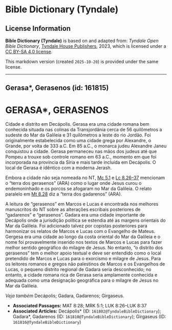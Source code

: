 # Bible Dictionary (Tyndale)

## License Information

**Bible Dictionary (Tyndale)** is based on and adapted from: _Tyndale Open Bible Dictionary_, [Tyndale House Publishers](https://tyndaleopenresources.com/), 2023, which is licensed under a [CC BY-SA 4.0 license](https://creativecommons.org/licenses/by-sa/4.0/legalcode.en).

This markdown version (created `2025-10-20`) is provided under the same license.



--------------------------------

## Gerasa*, Gerasenos (id: 161815)

GERASA\*, GERASENOS
===================

Cidade e distrito em Decápolis. Gerasa era uma cidade romana bem conhecida situada nas colinas da Transjordânia cerca de 56 quilômetros a sudeste do Mar da Galileia e 31 quilômetros a leste do rio Jordão. Foi originalmente estabelecida como uma cidade grega por Alexandre, o Grande, por volta de 333 a.C. Em 85 a.C., o monarca judeu Alexandre Janeu conquistou a cidade. Gerasa permaneceu nas mãos dos judeus até que Pompeu a trouxe sob controle romano em 63 a.C., momento em que foi incorporada na província da Síria e mais tarde incluída em Decápolis. O local de Gerasa é idêntico com a moderna Jerash.

Embora a cidade não seja nomeada no NT, [Mc 5\.1](https://ref.ly/Mark5:1) e [Lc 8\.26–37](https://ref.ly/Luke8:26-Luke8:37) mencionam o “terra dos gerasenos” (ARA) como o lugar onde Jesus curou o endemoninhado e os porcos se afogaram no Mar da Galileia. O relato paralelo em [Mt 8\.28](https://ref.ly/Matt8:28) diz a “terra dos gadarenos” (ARA).

A leitura de “gerasenos” em Marcos e Lucas é encontrada nos melhores manuscritos do NT sobre as alterações escribais posteriores de “gadarenos” e “gerasenos”. Gadara era uma cidade importante de Decápolis onde a jurisdição política se estendia até as margens orientais do Mar da Galileia. Foi adicionado talvez por copistas posteriores para harmonizar os relatos de Marcos e Lucas com o Evangelho de Mateus. Gergesa era uma cidade ao longo da costa oriental do Mar da Galileia e o nome foi provavelmente inserido nos textos de Marcos e Lucas para fazer melhor sentido geográfico do milagre de Jesus. No entanto, “o distrito dos gerasenos” tem o melhor apoio textual e deve ser entendido como o local pretendido de Marcos e Lucas para o exorcismo e milagre de Jesus. Para os leitores romanos e gregos não palestinos de Marcos e os Evangelhos de Lucas, o pequeno distrito regional de Gadara seria desconhecido; no entanto, a cidade romana rica de Gerasa seria amplamente conhecida e adequada como uma designação geográfica para o milagre de Jesus no Mar da Galileia.

*Veja também* Decápolis; Gadara, Gadarenos; Girgaseus.

* **Associated Passages:** MAT 8:28; MRK 5:1; LUK 8:26–LUK 8:37
* **Associated Articles:** Decápolis* (ID: `161802@TyndaleBibleDictionary`); Gadara*, Gadarenos (ID: `161810@TyndaleBibleDictionary`); Girgaseus (ID: `161816@TyndaleBibleDictionary`)

